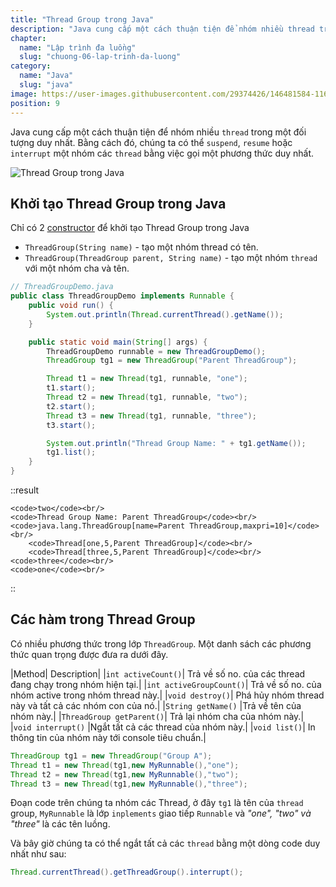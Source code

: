 ```yaml
---
title: "Thread Group trong Java"
description: "Java cung cấp một cách thuận tiện để nhóm nhiều thread trong một đối tượng duy nhất. Bằng cách đó, chúng ta có thể suspend, resume hoặc ` interrupt một nhóm các thread bằng việc gọi một phương thức duy nhất."
chapter:
  name: "Lập trình đa luồng"
  slug: "chuong-06-lap-trinh-da-luong"
category:
  name: "Java"
  slug: "java"
image: https://user-images.githubusercontent.com/29374426/146481584-116afdfd-3676-4c73-87d7-15bdd8b6b927.png
position: 9
---
```


Java cung cấp một cách thuận tiện để nhóm nhiều `thread` trong một đối tượng duy nhất. Bằng cách đó, chúng ta có thể `suspend`, `resume` hoặc `interrupt` một nhóm các `thread` bằng việc gọi một phương thức duy nhất.

![Thread Group trong Java](https://user-images.githubusercontent.com/29374426/146481584-116afdfd-3676-4c73-87d7-15bdd8b6b927.png)

## Khởi tạo Thread Group trong Java

Chỉ có 2 [constructor](/bai-viet/java/constructor-trong-java) để khởi tạo Thread Group trong Java

- `ThreadGroup(String name)` - tạo một nhóm thread có tên.
- `ThreadGroup(ThreadGroup parent, String name)` - tạo một nhóm `thread` với một nhóm cha và tên.

```java
// ThreadGroupDemo.java
public class ThreadGroupDemo implements Runnable {
    public void run() {
        System.out.println(Thread.currentThread().getName());
    }

    public static void main(String[] args) {
        ThreadGroupDemo runnable = new ThreadGroupDemo();
        ThreadGroup tg1 = new ThreadGroup("Parent ThreadGroup");

        Thread t1 = new Thread(tg1, runnable, "one");
        t1.start();
        Thread t2 = new Thread(tg1, runnable, "two");
        t2.start();
        Thread t3 = new Thread(tg1, runnable, "three");
        t3.start();

        System.out.println("Thread Group Name: " + tg1.getName());
        tg1.list();
    }
}
```

::result

    <code>two</code><br/>
    <code>Thread Group Name: Parent ThreadGroup</code><br/>
    <code>java.lang.ThreadGroup[name=Parent ThreadGroup,maxpri=10]</code><br/>
        <code>Thread[one,5,Parent ThreadGroup]</code><br/>
        <code>Thread[three,5,Parent ThreadGroup]</code><br/>
    <code>three</code><br/>
    <code>one</code><br/>

::

## Các hàm trong Thread Group

Có nhiều phương thức trong lớp `ThreadGroup`. Một danh sách các phương thức quan trọng được đưa ra dưới đây.

|Method| Description| |`int activeCount()`| Trả về số no. của các thread đang chạy trong nhóm hiện tại.| |`int activeGroupCount()`| Trả về số no. của nhóm active trong nhóm thread này.| |`void destroy()`| Phá hủy nhóm thread này và tất cả các nhóm con của nó.| |`String getName()` |Trả về tên của nhóm này.| |`ThreadGroup getParent()`| Trả lại nhóm cha của nhóm này.| |`void interrupt()` |Ngắt tất cả các thread của nhóm này.| |`void list()`| In thông tin của nhóm này tới console tiêu chuẩn.|

```java
ThreadGroup tg1 = new ThreadGroup("Group A");
Thread t1 = new Thread(tg1,new MyRunnable(),"one");
Thread t2 = new Thread(tg1,new MyRunnable(),"two");
Thread t3 = new Thread(tg1,new MyRunnable(),"three");
```

Đoạn code trên chúng ta nhóm các Thread, ở đây `tg1` là tên của `thread` group, `MyRunnable` là lớp `inplements` giao tiếp `Runnable` và _"one", "two" và "three"_ là các tên luồng.

Và bây giờ chúng ta có thể ngắt tất cả các `thread` bằng một dòng code duy nhất như sau:

```java
Thread.currentThread().getThreadGroup().interrupt();
```
